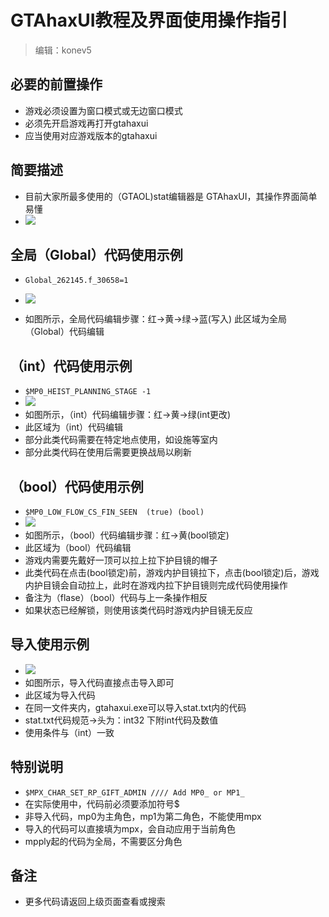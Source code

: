 



# GTAhaxUI教程及界面使用操作指引




> 编辑：konev5
##  必要的前置操作
- 游戏必须设置为窗口模式或无边窗口模式
- 必须先开启游戏再打开gtahaxui
- 应当使用对应游戏版本的gtahaxui

##  简要描述

- 目前大家所最多使用的（GTAOL)stat编辑器是 GTAhaxUI，其操作界面简单易懂
- <IMG SRC=https://img.kookapp.cn/assets/2022-07/Q0RYcs1AqB0bn0gx.png>

## 全局（Global）代码使用示例
-    ` Global_262145.f_30658=1 `

- ![](https://img.kookapp.cn/assets/2022-07/uQOjhdLrlD0640a9.png)
- 如图所示，全局代码编辑步骤：红→黄→绿→蓝(写入)
此区域为全局（Global）代码编辑
## （int）代码使用示例
- `$MP0_HEIST_PLANNING_STAGE
     -1`
- ![](https://img.kookapp.cn/assets/2022-07/cmMwzogVdN06202e.png)
- 如图所示，（int）代码编辑步骤：红→黄→绿(int更改)
- 此区域为（int）代码编辑
- 部分此类代码需要在特定地点使用，如设施等室内
- 部分此类代码在使用后需要更换战局以刷新
## （bool）代码使用示例
- `$MP0_LOW_FLOW_CS_FIN_SEEN  (true) (bool)`
- ![](https://img.kookapp.cn/assets/2022-07/1nXnsWQfFm065039.png)
- 如图所示，（bool）代码编辑步骤：红→黄(bool锁定)
- 此区域为（bool）代码编辑
- 游戏内需要先戴好一顶可以拉上拉下护目镜的帽子
- 此类代码在点击(bool锁定)前，游戏内护目镜拉下，点击(bool锁定)后，游戏内护目镜会自动拉上，此时在游戏内拉下护目镜则完成代码使用操作
- 备注为（flase）（bool）代码与上一条操作相反
- 如果状态已经解锁，则使用该类代码时游戏内护目镜无反应
## 导入使用示例
- ![](https://img.kookapp.cn/assets/2022-07/fY8LNqSEI506901l.png)
- 如图所示，导入代码直接点击导入即可
- 此区域为导入代码
- 在同一文件夹内，gtahaxui.exe可以导入stat.txt内的代码
- stat.txt代码规范→头为：int32 下附int代码及数值
- 使用条件与（int）一致

## 特别说明
- `$MPX_CHAR_SET_RP_GIFT_ADMIN //// Add MP0_ or MP1_`
- 在实际使用中，代码前必须要添加符号$
- 非导入代码，mp0为主角色，mp1为第二角色，不能使用mpx
- 导入的代码可以直接填为mpx，会自动应用于当前角色
- mpply起的代码为全局，不需要区分角色

## 备注

- 更多代码请返回上级页面查看或搜索

